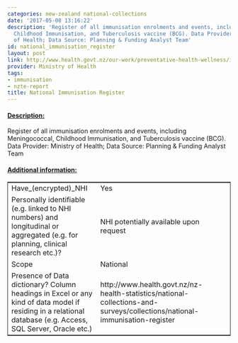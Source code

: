 ```yaml
---
categories: new-zealand national-collections
date: '2017-05-08 13:16:22'
description: 'Register of all immunisation enrolments and events, including Meningococcal,
  Childhood Immunisation, and Tuberculosis vaccine (BCG). Data Provider: Ministry
  of Health; Data Source: Planning & Funding Analyst Team'
id: national_immunisation_register
layout: post
link: http://www.health.govt.nz/our-work/preventative-health-wellness/immunisation/national-immunisation-register
provider: Ministry of Health
tags:
- immunisation
- nzte-report
title: National Immunisation Register
---
```



 <h4> <u>Description:</u> </h4>
Register of all immunisation enrolments and events, including Meningococcal, Childhood Immunisation, and Tuberculosis vaccine (BCG). Data Provider: Ministry of Health; Data Source: Planning & Funding Analyst Team
 <h4> <u>Additional information:</u> </h4>
 <table style="border: 1px solid">
 <tr> <td width="40%">Have_(encrypted)_NHI</td> <td>Yes</td> </tr>
 <tr> <td width="40%">Personally identifiable (e.g. linked to NHI numbers) and longitudinal or aggregated (e.g. for planning, clinical research etc.)?</td> <td>NHI potentially available upon request</td> </tr>
 <tr> <td width="40%">Scope</td> <td>National</td> </tr>
 <tr> <td width="40%">Presence of Data dictionary? Column headings in Excel or any kind of data model if residing in a relational database (e.g. Access, SQL Server, Oracle etc.) </td> <td>http://www.health.govt.nz/nz-health-statistics/national-collections-and-surveys/collections/national-immunisation-register</td> </tr>
 </table>